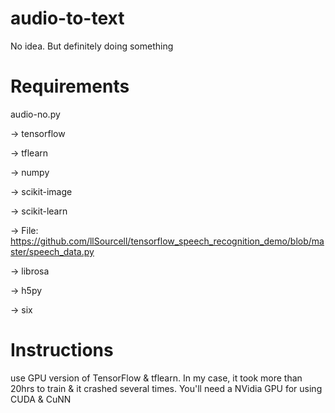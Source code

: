 # audio-to-text
No idea. But definitely doing something

# Requirements
audio-no.py

-> tensorflow

-> tflearn

-> numpy

-> scikit-image

-> scikit-learn

-> File: https://github.com/llSourcell/tensorflow_speech_recognition_demo/blob/master/speech_data.py

-> librosa

-> h5py

-> six

# Instructions
use GPU version of TensorFlow & tflearn. In my case, it took more than 20hrs to train & it crashed several times. You'll need a NVidia GPU for using CUDA & CuNN
